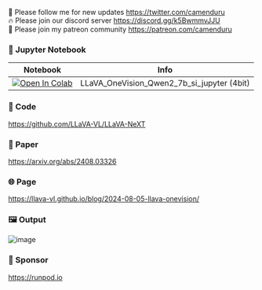 🐣 Please follow me for new updates https://twitter.com/camenduru <br />
🔥 Please join our discord server https://discord.gg/k5BwmmvJJU <br />
🥳 Please join my patreon community https://patreon.com/camenduru <br />

### 🍊 Jupyter Notebook

| Notebook | Info
| --- | --- |
[![Open In Colab](https://colab.research.google.com/assets/colab-badge.svg)](https://colab.research.google.com/github/camenduru/LLaVA-OneVision-jupyter/blob/main/LLaVA_OneVision_Qwen2_7b_si_jupyter.ipynb) | LLaVA_OneVision_Qwen2_7b_si_jupyter (4bit)

### 🧬 Code
https://github.com/LLaVA-VL/LLaVA-NeXT

### 📄 Paper
https://arxiv.org/abs/2408.03326

### 🌐 Page
https://llava-vl.github.io/blog/2024-08-05-llava-onevision/

### 🖼 Output
![image](https://github.com/user-attachments/assets/b78e3503-700b-41f0-aadd-0ee127c046fd)

### 🏢 Sponsor
https://runpod.io
